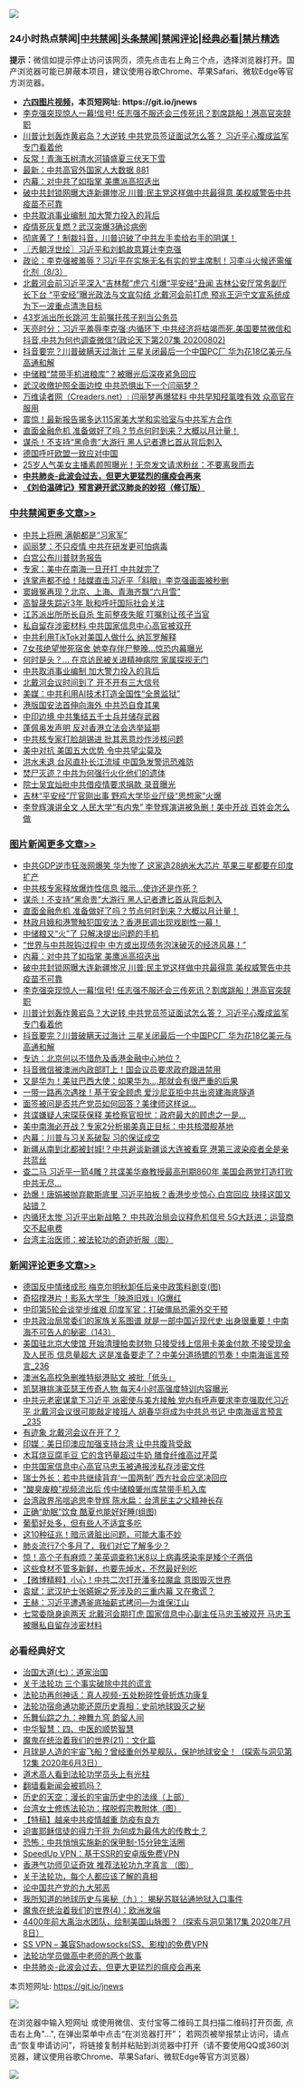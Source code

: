 ![](https://raw.githubusercontent.com/fqnews/bnews/master/64photo/fqnews-qr.jpg)

<div id="tt">
<h3>24小时热点禁闻|<a href="#%E4%B8%AD%E5%85%B1%E7%A6%81%E9%97%BB%E6%9B%B4%E5%A4%9A%E6%96%87%E7%AB%A0">中共禁闻</a>|<a href="#%E5%9B%BE%E7%89%87%E6%96%B0%E9%97%BB%E6%9B%B4%E5%A4%9A%E6%96%87%E7%AB%A0">头条禁闻</a>|<a href="#%E6%96%B0%E9%97%BB%E8%AF%84%E8%AE%BA%E6%9B%B4%E5%A4%9A%E6%96%87%E7%AB%A0">禁闻评论|<a href="#%E5%BF%85%E7%9C%8B%E7%BB%8F%E5%85%B8%E5%A5%BD%E6%96%87">经典必看|<a href="/video.md#%E7%A6%81%E7%89%87%E7%B2%BE%E9%80%89">禁片精选</a></h3>
<div><b>提示：</b>微信如提示停止访问该网页，须先点击右上角三个点，选择浏览器打开。国产浏览器可能已屏蔽本项目，建议使用谷歌Chrome、苹果Safari、微软Edge等官方浏览器。</div>
<ul>
<li><b><a href="http://d1.bdrive.tk/64.mp4" target="_blank">六四图片视频</a>，本页短网址: https://git.io/jnews</b></li>
<li><a href="/topimagenews/20200802/1373693.md">李克强突现惊人一幕!信号! 任志强不服还会三传死讯？割席跳船！港高官突辞职</a></li>
<li><a href="/topimagenews/20200802/1373666.md">川普计划轰炸黄岩岛？大逆转 中共党员签证面试怎么答？ 习近平心腹成监军 专门看着他</a></li>
<li><a href="/cbnews/20200803/1373744.md">反常！青海玉树清水河镇盛夏三伏天下雪</a></li>
<li><a href="/bannedvideo/20200803/1373699.md">最新：中共高官外国家人大数据 881</a></li>
<li><a href="/topimagenews/20200803/1373742.md">内幕：对中共了如指掌 美鹰派高招迭出</a></li>
<li><a href="/topimagenews/20200803/1373700.md">破中共封锁网曝大连新疆惨况 川普:民主党这样做中共最得意 美权威警告中共疫苗不可靠</a></li>
<li><a href="/cbnews/20200803/1373895.md">中共取消事业编制 加大警力投入的背后</a></li>
<li><a href="/cbnews/20200803/1373745.md">疫情死灰复燃？武汉突爆3确诊病例</a></li>
<li><a href="/bannedvideo/20200803/1373788.md">彻底黄了！制裁抖音，川普识破了中共左手卖给右手的阴谋！</a></li>
<li><a href="/ssgc/20200803/1373756.md">〖兲朝浮世绘〗习近平和刘鹤故意算计李克强</a></li>
<li><a href="/bannedvideo/20200803/1373772.md">政论：李克强被羞辱？习近平在实施无名有实的党主席制！习李斗火候还需催化剂（8/3）</a></li>
<li><a href="/comments/20200802/1373673.md">北戴河会前习近平深入“吉林帮”虎穴 引爆“平安经”丑闻 吉林公安厅常务副厅长下台 “平安经”曝光政法与文宣勾结 北戴河会前打虎 预兆王沪宁文宣系统成为下一波重点清洗目标</a></li>
<li><a href="/cbnews/20200803/1373743.md">43岁派出所长跳河 生前嘱托孩子别当公务员</a></li>
<li><a href="/cbnews/20200803/1373777.md">天亮时分：习近平羞辱李克强;内循环下,中共经济将枯竭而死.美国要禁微信和抖音,中共为何也调查微信?(政论天下第207集 20200802)</a></li>
<li><a href="/topimagenews/20200802/1373665.md">抖音要完？川普破瞒天过海计 三星关闭最后一个中国PC厂 华为花18亿美元与高通和解</a></li>
<li><a href="/baitai/20200803/1373828.md">中储粮“禁带手机进粮库”？被曝光后深夜紧急回应</a></li>
<li><a href="/cnnews/20200803/1373825.md">武汉收缴护照全面边控 中共恐惧出下一个闫丽梦？</a></li>
<li><a href="/baitai/20200803/1373707.md">万维读者网（Creaders.net）: 闫丽梦再爆猛料 中共早知羟氯喹有效 众高官在服用</a></li>
<li><a href="/comments/20200803/1373708.md">震惊！最新报告揭多达115家美大学和实验室与中共军方合作</a></li>
<li><a href="/topimagenews/20200803/1373880.md">直面金融危机 准备做好了吗？节点何时到来？大概以月计量！</a></li>
<li><a href="/topimagenews/20200803/1373881.md">谋杀！不支持“黑命贵”大游行 黑人记者遭匕首从背后刺入</a></li>
<li><a href="/headline/20200803/1373714.md">德国呼吁欧盟一致应对中国</a></li>
<li><a href="/yule/20200803/1373751.md">25岁人气美女主播素颜照曝光！无奈发文请求粉丝：不要离我而去</a></li>
<li><b><a href="/comments/20200211/1275071.md" target="_blank">中共肺炎-此波会过去，但更大更猛烈的瘟疫会再来</a></b></li>
<li><b><a href="/comments/20200207/1272816.md" target="_blank">《刘伯温碑记》预言避开武汉肺炎的妙招（修订版）</a></b></li>
</ul>
</div>

<div class="catlist">
<h3><a href="/cbnews/" target="_blank">中共禁闻</a><span><a href="/cbnews/" target="_blank" rel="nofollow">更多文章>></a></span></h3>
<ul>
<li><a href="/cbnews/20200803/1374051.md" target="_blank">中共上将圈 满朝都是“习家军”</a></li>
<li><a href="/cbnews/20200803/1374050.md" target="_blank">阎丽梦：不只疫情 中共在研发更可怕病毒</a></li>
<li><a href="/cbnews/20200803/1374049.md" target="_blank">白宫公布川普财务报告</a></li>
<li><a href="/cbnews/20200803/1374048.md" target="_blank">专家：美中在南海一旦开打 中共就完了</a></li>
<li><a href="/cbnews/20200803/1374047.md" target="_blank">连掌声都不给！陆媒直击习近平「斜眼」李克强画面被秒删</a></li>
<li><a href="/cbnews/20200803/1374046.md" target="_blank">窦娥冤再现？北京、上海、青海齐飘“六月雪”</a></li>
<li><a href="/cbnews/20200803/1374045.md" target="_blank">高智晟失踪近3年 耿和呼吁国际社会关注</a></li>
<li><a href="/cbnews/20200803/1374044.md" target="_blank">江苏派出所所长自杀 生前整夜失眠 叮嘱别让孩子当官</a></li>
<li><a href="/cbnews/20200803/1373961.md" target="_blank">私自留存涉密材料 中共国家信息中心高官被双开</a></li>
<li><a href="/cbnews/20200803/1373960.md" target="_blank">中共利用TikTok对美国人做什么 纳瓦罗解释</a></li>
<li><a href="/cbnews/20200803/1373959.md" target="_blank">7女孩绝望惨死宿舍 她幸存伴尸整晚…惊恐内幕曝光</a></li>
<li><a href="/cbnews/20200803/1373958.md" target="_blank">何时是头？… 在京访民被关进精神病院 家属探视无门</a></li>
<li><a href="/cbnews/20200803/1373895.md" target="_blank">中共取消事业编制 加大警力投入的背后</a></li>
<li><a href="/cbnews/20200803/1373894.md" target="_blank">北戴河会议时间到了 开不开有三大信号</a></li>
<li><a href="/cbnews/20200803/1373893.md" target="_blank">美媒：中共利用AI技术打造全国性“全景监狱”</a></li>
<li><a href="/cbnews/20200803/1373892.md" target="_blank">港版国安法首伸向海外 中共恐自食其果</a></li>
<li><a href="/cbnews/20200803/1373891.md" target="_blank">中印边境 中共集结五千士兵并储存武器</a></li>
<li><a href="/cbnews/20200803/1373890.md" target="_blank">蓬佩奥发声明 反对香港立法会选举延期</a></li>
<li><a href="/cbnews/20200803/1373889.md" target="_blank">中共核专家打脸胡锡进 批其恶意炒作涉核问题</a></li>
<li><a href="/cbnews/20200803/1373888.md" target="_blank">美中对抗 美国五大优势 令中共望尘莫及</a></li>
<li><a href="/cbnews/20200803/1373887.md" target="_blank">洪水未退 台风直扑长江流域 中国急发警讯恐难防</a></li>
<li><a href="/cbnews/20200803/1373886.md" target="_blank">焚尸灭迹？中共为何强行火化他们的遗体</a></li>
<li><a href="/cbnews/20200803/1373885.md" target="_blank">院士吴宜灿批中共借疫情要求捐款 录音曝光</a></li>
<li><a href="/cbnews/20200803/1373884.md" target="_blank">吉林“平安经”厅官刚出事 野鸡大学毕业厅级“思想家”火爆</a></li>
<li><a href="/cbnews/20200803/1373883.md" target="_blank">李登辉演讲全文 人民大学“有内鬼” 李登辉演讲被急删！美中开战 百姓会怎么做</a></li>

</ul>
</div>
<div class="catlist">
<h3><a href="/topimagenews/" target="_blank">图片新闻</a><span><a href="/topimagenews/" target="_blank" rel="nofollow">更多文章>></a></span></h3>
<ul>
<li><a href="/topimagenews/20200803/1374043.md" target="_blank">中共GDP逆市狂涨网爆笑 华为惨了 这家造28纳米大芯片 苹果三星都要在印度扩产</a></li>
<li><a href="/topimagenews/20200803/1374042.md" target="_blank">中共核专家释放爆炸性信息 暗示…使诈还是作死？</a></li>
<li><a href="/topimagenews/20200803/1373881.md" target="_blank">谋杀！不支持“黑命贵”大游行 黑人记者遭匕首从背后刺入</a></li>
<li><a href="/topimagenews/20200803/1373880.md" target="_blank">直面金融危机 准备做好了吗？节点何时到来？大概以月计量！</a></li>
<li><a href="/topimagenews/20200803/1373879.md" target="_blank">林政月娥和港警触犯国安法？香港民调出现戏剧性一幕！</a></li>
<li><a href="/topimagenews/20200803/1373878.md" target="_blank">中储粮又“火”了 只解决提出问题的手机</a></li>
<li><a href="/topimagenews/20200803/1373877.md" target="_blank">“世界与中共脱钩过程中 中方或出现债务泡沫破灭的经济风暴！”</a></li>
<li><a href="/topimagenews/20200803/1373742.md" target="_blank">内幕：对中共了如指掌 美鹰派高招迭出</a></li>
<li><a href="/topimagenews/20200803/1373700.md" target="_blank">破中共封锁网曝大连新疆惨况 川普:民主党这样做中共最得意 美权威警告中共疫苗不可靠</a></li>
<li><a href="/topimagenews/20200802/1373693.md" target="_blank">李克强突现惊人一幕!信号! 任志强不服还会三传死讯？割席跳船！港高官突辞职</a></li>
<li><a href="/topimagenews/20200802/1373666.md" target="_blank">川普计划轰炸黄岩岛？大逆转 中共党员签证面试怎么答？ 习近平心腹成监军 专门看着他</a></li>
<li><a href="/topimagenews/20200802/1373665.md" target="_blank">抖音要完？川普破瞒天过海计 三星关闭最后一个中国PC厂 华为花18亿美元与高通和解</a></li>
<li><a href="/topimagenews/20200802/1373542.md" target="_blank">专访：北京何以不惜危及香港金融中心地位？</a></li>
<li><a href="/topimagenews/20200802/1373431.md" target="_blank">抖音微信被澳洲内政部盯上！国会议员要求政府跟进禁用</a></li>
<li><a href="/topimagenews/20200802/1373430.md" target="_blank">又是华为！美驻巴西大使：如果华为&#8230;,那就会有很严重的后果</a></li>
<li><a href="/topimagenews/20200802/1373429.md" target="_blank">一带一路再次遇挫！基于安全顾虑 爱沙尼亚拒中共出资建海底隧道</a></li>
<li><a href="/topimagenews/20200802/1373428.md" target="_blank">面签被问是否共产党员如何回答？美律师这样说&#8230;</a></li>
<li><a href="/topimagenews/20200802/1373427.md" target="_blank">共谍嫌疑人宋琛获保释 美检察官担忧：政府最大的顾虑之一是…</a></li>
<li><a href="/topimagenews/20200802/1373338.md" target="_blank">美中南海必开战？专家2分析揭美真正目标：中共核潜舰基地</a></li>
<li><a href="/topimagenews/20200802/1373318.md" target="_blank">内幕：川普与习关系破裂 习的保证成空</a></li>
<li><a href="/topimagenews/20200802/1373288.md" target="_blank">新疆从南到北都被封城!？中共避谈新疆谈大连被看穿 港第三波染疫者全是亲共蓝丝</a></li>
<li><a href="/topimagenews/20200801/1373273.md" target="_blank">查二马 习近平一箭4雕？共谍美华裔教授最高刑期860年 美国会两党打造打败中共无尽…</a></li>
<li><a href="/topimagenews/20200801/1373253.md" target="_blank">劲爆！唐娟被抛弃歇斯底里 习近平拍板？香港步步惊心 白宫回应 抉择这国又站错？</a></li>
<li><a href="/topimagenews/20200801/1373239.md" target="_blank">内循环太惨 习近平出新战略？ 中共政治局会议释危机信号 5G大跃进：运营商交不起电费</a></li>
<li><a href="/comments/20200801/1373219.md" target="_blank">台湾主治医师：被法轮功的奇迹折服（图）</a></li>

</ul>
</div>
<div class="catlist">
<h3><a href="/comments/" target="_blank">新闻评论</a><span><a href="/comments/" target="_blank" rel="nofollow">更多文章>></a></span></h3>
<ul>
<li><a href="/comments/20200803/1374089.md" target="_blank">德国反中情绪成形 梅克尔明秋卸任后亲中政策料剧变(图)</a></li>
<li><a href="/comments/20200803/1374071.md" target="_blank">奇招撑港片！影系大学生「映游旧戏」IG爆红</a></li>
<li><a href="/comments/20200803/1374035.md" target="_blank">中印第5轮会谈举步维艰 印度军官：打破僵局恐需外交干预</a></li>
<li><a href="/comments/20200803/1374034.md" target="_blank">中共政治局常委们的家族关系图谱 就是一部中国近现代史 出身很重要！中南海不可告人的秘密（143）</a></li>
<li><a href="/comments/20200803/1374018.md" target="_blank">美国驻北京大使馆 开始清理拍卖财物 只接受线上信用卡美金付款 不接受现金及人民币 信息量超大 这是准备要走了？中美分道扬镳的节奏！中南海谣言预言_236</a></li>
<li><a href="/comments/20200803/1374010.md" target="_blank">澳洲名高校急删推特挺港贴文 被批「低头」</a></li>
<li><a href="/comments/20200803/1374009.md" target="_blank">凯瑟琳挑演亚瑟王传奇人物  每天4小时高强度特训内容曝光</a></li>
<li><a href="/comments/20200803/1374002.md" target="_blank">中共元老密谋拿下习近平 派密使与美方接触 党内有呼声要求李克强取代习近平 北戴河会议很可能敲定接班人 胡春华将成为中共总书记 中南海谣言预言_235</a></li>
<li><a href="/comments/20200803/1373991.md" target="_blank">有迹象 北戴河会议在开了？</a></li>
<li><a href="/comments/20200803/1373988.md" target="_blank">印媒：美日印澳应加强支持台湾 让中共腹背受敌</a></li>
<li><a href="/comments/20200803/1373981.md" target="_blank">木耳烧豆腐毛豆 它的含钙量超过牛奶 膳食纤维高过芹菜</a></li>
<li><a href="/comments/20200803/1373977.md" target="_blank">中共国家信息中心高官马忠玉被通报涉私存涉密文件</a></li>
<li><a href="/comments/20200803/1373976.md" target="_blank">瑞士外长：若中共继续背弃‘一国两制’  西方社会应坚决回应</a></li>
<li><a href="/comments/20200803/1373975.md" target="_blank">“酸臭废粮”视频流出后 传中储粮肇州库禁带手机入库</a></li>
<li><a href="/comments/20200803/1373955.md" target="_blank">台湾政界吊唁追思李登辉  陈水扁：台湾民主之父精神长存</a></li>
<li><a href="/comments/20200803/1373954.md" target="_blank">正确“助眠”饮食 酷夏也能好好睡(组图)</a></li>
<li><a href="/comments/20200803/1373932.md" target="_blank">葡萄好处多，但有些人不适宜多吃</a></li>
<li><a href="/comments/20200803/1373931.md" target="_blank">这10种征兆！暗示肾脏出问题，可能大事不妙</a></li>
<li><a href="/comments/20200803/1373930.md" target="_blank">肺炎流行7个多月了，我们对它了解多少？</a></li>
<li><a href="/comments/20200803/1373929.md" target="_blank">惊！高个子有麻烦？美英调查称1米8以上病毒感染率是矮个子两倍</a></li>
<li><a href="/comments/20200803/1373928.md" target="_blank">这些食材不管多新鲜，也要先焯水，不然最好别吃</a></li>
<li><a href="/comments/20200803/1373915.md" target="_blank">【微博精粹】小心！中共二次打开潘多拉魔盒 意图毁灭世界</a></li>
<li><a href="/comments/20200803/1373914.md" target="_blank">袁斌：武汉护士张嬿婉之死涉及的三重内幕 又在撒谎？</a></li>
<li><a href="/comments/20200803/1373913.md" target="_blank">王赫：习近平遭遇釜底抽薪式拷问—为谁保江山</a></li>
<li><a href="/comments/20200803/1373860.md" target="_blank">七常委隐身逾两天 北戴河会期打虎 国家信息中心副主任马忠玉被双开 马忠玉被曝私自留存涉密材料</a></li>

</ul>
</div>

<div class="catlist">
<h3>必看经典好文</h3>
<ul>
<li><a href="/cbnews/20190424/913985.md" target="_blank">治国大道(七)：道家治国</a></li>
<li><a href="/cbnews/20200703/1354907.md" target="_blank">关于法轮功 三个事实破除中共的谎言</a></li>
<li><a href="/comments/20190516/1128964.md" target="_blank">法轮功再创神话：真人视频-五处粉碎性骨折炼功康复</a></li>
<li><a href="/tculture/20121025/73069.md" target="_blank">法轮功宿命通功能还原历史真相：史前地球毁灭之秘</a></li>
<li><a href="/tculture/20170718/793528.md" target="_blank">乐舞仙踪之九：神舞九穹 韵留人间</a></li>
<li><a href="/comments/20200605/783247.md" target="_blank">中华智慧：四、中医的顺势智慧</a></li>
<li><a href="/comments/20180802/980476.md" target="_blank">魔鬼在统治着我们的世界(21)：文化篇</a></li>
<li><a href="/comments/20200712/1359456.md" target="_blank">月球是人造的宇宙飞船？曾经重创外星舰队，保护地球安全！（探索与洞见第12集 2020年6月3日）</a></li>
<li><a href="/comments/20200227/1284657.md" target="_blank">道术高人看到法轮功学员头上有光柱</a></li>
<li><a href="/fanqiang/20200616/1345793.md" target="_blank">翻墙看新闻会被抓吗？</a></li>
<li><a href="/tculture/20121025/73065.md" target="_blank">历史的天空：漫长的宇宙历史中的法缘（上部）</a></li>
<li><a href="/cbnews/20200610/1342772.md" target="_blank">台湾女士修炼法轮功：摆脱假宗教附体（图）</a></li>
<li><a href="/comments/20200424/1318689.md" target="_blank">【特稿】越亲中共疫情越重 防疫有良方</a></li>
<li><a href="/comments/20200622/1346846.md" target="_blank">迫害耶稣信徒的得力干将  为何成为最伟大的传教士？</a></li>
<li><a href="/baitai/20200711/1359005.md" target="_blank">恐怖：中共悄悄实施新的保甲制-15分钟生活圈</a></li>
<li><a href="/cbnews/20191226/1241739.md" target="_blank">SpeedUp VPN：基于SSR的安卓版免费VPN</a></li>
<li><a href="/comments/20200517/1330064.md" target="_blank">香港气功师见证奇效 推荐法轮功九字真言 （图）</a></li>
<li><a href="/topimagenews/20161125/619230.md" target="_blank">关于法轮功，每个人都应该了解的真相</a></li>
<li><a href="/comments/20200717/1361899.md" target="_blank">论中国共产党的九大邪恶</a></li>
<li><a href="/topimagenews/20180325/919134.md" target="_blank">我所知道的地球历史与奥秘（九）： 揭秘苏联钻通地狱入口事件</a></li>
<li><a href="/topimagenews/20180522/946266.md" target="_blank">魔鬼在统治着我们的世界(4)：欧洲发端</a></li>
<li><a href="/comments/20200712/1359461.md" target="_blank">4400年前大禹治水团队，绘制美国山脉图？（探索与洞见第17集 2020年7月8日）</a></li>
<li><a href="/comments/20191231/1250654.md" target="_blank">SS VPN &#8211; 兼容Shadowsocks(SS、影梭)的免费VPN</a></li>
<li><a href="/comments/20200629/1352533.md" target="_blank">法轮功学员做高中老师的两个故事</a></li>
<li><a href="/comments/20200211/1275071.md" target="_blank">中共肺炎-此波会过去，但更大更猛烈的瘟疫会再来</a></li>

</ul>
</div>

本页短网址: https://git.io/jnews

![](https://raw.githubusercontent.com/fqnews/bnews/master/64photo/fqnews-qr.jpg)

在浏览器中输入短网址 或使用微信、支付宝等二维码工具扫描二维码打开页面, 点击右上角"...", 在弹出菜单中点击“在浏览器打开”； 若网页被举报禁止访问，请点击“恢复申请访问”，将链接复制并粘贴到浏览器中打开（请不要使用QQ或360浏览器，建议使用谷歌Chrome、苹果Safari、微软Edge等官方浏览器）

![](https://raw.githubusercontent.com/fqnews/bnews/master/64photo/wx.jpg)